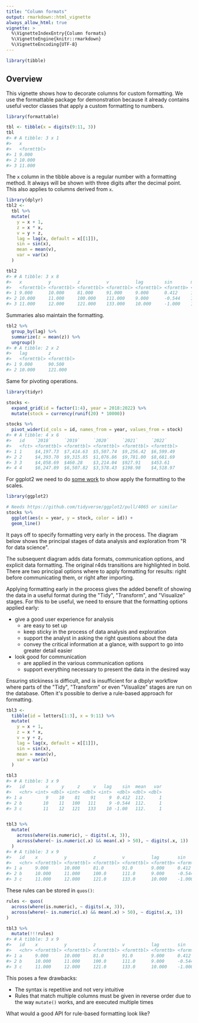```yaml
---
title: "Column formats"
output: rmarkdown::html_vignette
always_allow_html: true
vignette: >
  %\VignetteIndexEntry{Column formats}
  %\VignetteEngine{knitr::rmarkdown}
  %\VignetteEncoding{UTF-8}
---
```







``` r
library(tibble)
```

## Overview

This vignette shows how to decorate columns for custom formatting.
We use the formattable package for demonstration because it already contains useful vector classes that apply a custom formatting to numbers.


``` r
library(formattable)

tbl <- tibble(x = digits(9:11, 3))
tbl
#> # A tibble: 3 x 1
#>   x         
#>   <formttbl>
#> 1 9.000     
#> 2 10.000    
#> 3 11.000
```



The `x` column in the tibble above is a regular number with a formatting method.
It always will be shown with three digits after the decimal point.
This also applies to columns derived from `x`.


``` r
library(dplyr)
tbl2 <-
  tbl %>%
  mutate(
    y = x + 1,
    z = x * x,
    v = y + z,
    lag = lag(x, default = x[[1]]),
    sin = sin(x),
    mean = mean(v),
    var = var(x)
  )

tbl2
#> # A tibble: 3 x 8
#>   x          y          z          v          lag        sin       mean      var
#>   <formttbl> <formttbl> <formttbl> <formttbl> <formttbl> <formttb> <formt> <dbl>
#> 1 9.000      10.000     81.000     91.000     9.000      0.412     111.667     1
#> 2 10.000     11.000     100.000    111.000    9.000      -0.544    111.667     1
#> 3 11.000     12.000     121.000    133.000    10.000     -1.000    111.667     1
```

Summaries also maintain the formatting.


``` r
tbl2 %>%
  group_by(lag) %>%
  summarize(z = mean(z)) %>%
  ungroup()
#> # A tibble: 2 x 2
#>   lag        z         
#>   <formttbl> <formttbl>
#> 1 9.000      90.500    
#> 2 10.000     121.000
```

Same for pivoting operations.



``` r
library(tidyr)

stocks <-
  expand_grid(id = factor(1:4), year = 2018:2022) %>%
  mutate(stock = currency(runif(20) * 10000))

stocks %>%
  pivot_wider(id_cols = id, names_from = year, values_from = stock)
#> # A tibble: 4 x 6
#>   id    `2018`     `2019`     `2020`     `2021`     `2022`    
#>   <fct> <formttbl> <formttbl> <formttbl> <formttbl> <formttbl>
#> 1 1     $4,197.73  $7,414.63  $5,507.74  $9,256.42  $6,599.49 
#> 2 2     $4,393.70  $9,315.85  $1,076.86  $9,781.00  $8,681.69 
#> 3 3     $4,058.69  $460.28    $3,214.04  $927.91    $453.61   
#> 4 4     $6,247.89  $6,507.82  $3,578.43  $198.98    $4,518.97
```

For ggplot2 we need to do [some work](https://github.com/tidyverse/ggplot2/pull/4065) to show apply the formatting to the scales.


``` r
library(ggplot2)

# Needs https://github.com/tidyverse/ggplot2/pull/4065 or similar
stocks %>%
  ggplot(aes(x = year, y = stock, color = id)) +
  geom_line()
```

It pays off to specify formatting very early in the process.
The diagram below shows the principal stages of data analysis and exploration from "R for data science".



The subsequent diagram adds data formats, communication options, and explicit data formatting.
The original r4ds transitions are highlighted in bold.
There are two principal options where to apply formatting for results: right before communicating them, or right after importing.



Applying formatting early in the process gives the added benefit of showing the data in a useful format during the "Tidy", "Transform", and "Visualize" stages.
For this to be useful, we need to ensure that the formatting options applied early:

- give a good user experience for analysis
    - are easy to set up
    - keep sticky in the process of data analysis and exploration
    - support the analyst in asking the right questions about the data
    - convey the critical information at a glance, with support to go into greater detail easier
- look good for communication
    - are applied in the various communication options
    - support everything necessary to present the data in the desired way

Ensuring stickiness is difficult, and is insufficient for a dbplyr workflow where parts of the "Tidy", "Transform" or even "Visualize" stages are run on the database.
Often it's possible to derive a rule-based approach for formatting.


``` r
tbl3 <-
  tibble(id = letters[1:3], x = 9:11) %>%
  mutate(
    y = x + 1,
    z = x * x,
    v = y + z,
    lag = lag(x, default = x[[1]]),
    sin = sin(x),
    mean = mean(v),
    var = var(x)
  )

tbl3
#> # A tibble: 3 x 9
#>   id        x     y     z     v   lag    sin  mean   var
#>   <chr> <int> <dbl> <int> <dbl> <int>  <dbl> <dbl> <dbl>
#> 1 a         9    10    81    91     9  0.412  112.     1
#> 2 b        10    11   100   111     9 -0.544  112.     1
#> 3 c        11    12   121   133    10 -1.00   112.     1
```

``` r

tbl3 %>%
  mutate(
    across(where(is.numeric), ~ digits(.x, 3)),
    across(where(~ is.numeric(.x) && mean(.x) > 50), ~ digits(.x, 1))
  )
#> # A tibble: 3 x 9
#>   id    x          y          z          v          lag       sin    mean  var  
#>   <chr> <formttbl> <formttbl> <formttbl> <formttbl> <formttb> <form> <for> <for>
#> 1 a     9.000      10.000     81.0       91.0       9.000     0.412  111.7 1.000
#> 2 b     10.000     11.000     100.0      111.0      9.000     -0.544 111.7 1.000
#> 3 c     11.000     12.000     121.0      133.0      10.000    -1.000 111.7 1.000
```

These rules can be stored in `quos()`:


``` r
rules <- quos(
  across(where(is.numeric), ~ digits(.x, 3)),
  across(where(~ is.numeric(.x) && mean(.x) > 50), ~ digits(.x, 1))
)

tbl3 %>%
  mutate(!!!rules)
#> # A tibble: 3 x 9
#>   id    x          y          z          v          lag       sin    mean  var  
#>   <chr> <formttbl> <formttbl> <formttbl> <formttbl> <formttb> <form> <for> <for>
#> 1 a     9.000      10.000     81.0       91.0       9.000     0.412  111.7 1.000
#> 2 b     10.000     11.000     100.0      111.0      9.000     -0.544 111.7 1.000
#> 3 c     11.000     12.000     121.0      133.0      10.000    -1.000 111.7 1.000
```

This poses a few drawbacks:

- The syntax is repetitive and not very intuitive
- Rules that match multiple columns must be given in reverse order due to the way `mutate()` works, and are executed multiple times

What would a good API for rule-based formatting look like?
